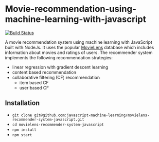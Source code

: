 # Movie-recommendation-using-machine-learning-with-javascript


[![Build Status](https://travis-ci.org/javascript-machine-learning/movielens-recommender-system-javascript.svg?branch=master)](https://travis-ci.org/javascript-machine-learning/movielens-recommender-system-javascript)

A movie recommendation system using machine learning with JavaScript built with NodeJs. It uses the popular [MovieLens](https://www.kaggle.com/rounakbanik/the-movies-dataset/data) database which includes information about movies and ratings of users. The recommender system implements the following recommendation strategies:

* linear regression with gradient descent learning
* content based recommendation
* collaborative filtering (CF) recommendation
  * item based CF
  * user based CF

## Installation

* `git clone git@github.com:javascript-machine-learning/movielens-recommender-system-javascript.git`
* `cd movielens-recommender-system-javascript`
* `npm install`
* `npm start`

